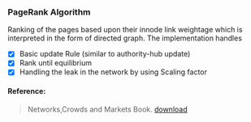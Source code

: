 ### PageRank Algorithm
Ranking of the pages based upon their innode link weightage which is interpreted in the form of directed graph.
The implementation handles
- [x] Basic update Rule (similar to authority-hub update)
- [x] Rank until equilibrium
- [x] Handling the leak in the network by using Scaling factor

#### Reference:
> Networks,Crowds and Markets Book. [download](https://www.cs.cornell.edu/home/kleinber/networks-book/networks-book.pdf)
